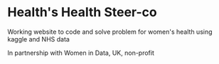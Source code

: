 # Health's Health Steer-co 

Working website to code and solve problem for women's health using 
kaggle and NHS data

In partnership with Women in Data, UK, non-profit